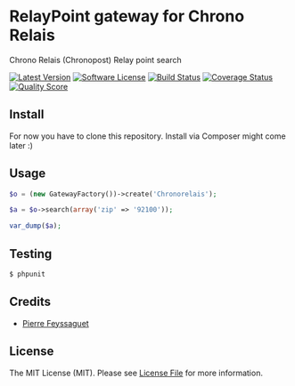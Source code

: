 RelayPoint gateway for Chrono Relais
======

Chrono Relais (Chronopost) Relay point search

[![Latest Version](https://img.shields.io/github/release/pfeyssaguet/relaypoint-chronorelais.svg?style=flat-square)](https://github.com/pfeyssaguet/relaypoint-chronorelais/releases)
[![Software License](https://img.shields.io/badge/license-MIT-brightgreen.svg?style=flat)](LICENSE.md)
[![Build Status](https://img.shields.io/travis/pfeyssaguet/relaypoint-chronorelais/master.svg?style=flat-square)](https://travis-ci.org/pfeyssaguet/relaypoint-chronorelais)
[![Coverage Status](https://img.shields.io/scrutinizer/coverage/g/pfeyssaguet/relaypoint-chronorelais.svg?style=flat-square)](https://scrutinizer-ci.com/g/pfeyssaguet/relaypoint-chronorelais/code-structure)
[![Quality Score](https://img.shields.io/scrutinizer/g/pfeyssaguet/relaypoint-chronorelais.svg?style=flat-square)](https://scrutinizer-ci.com/g/pfeyssaguet/relaypoint-chronorelais)


## Install

For now you have to clone this repository. Install via Composer might come later :)

## Usage

``` php
$o = (new GatewayFactory())->create('Chronorelais');

$a = $o->search(array('zip' => '92100'));

var_dump($a);
```

## Testing

``` bash
$ phpunit
```

## Credits

- [Pierre Feyssaguet](https://github.com/pfeyssaguet)

## License

The MIT License (MIT). Please see [License File](LICENSE.md) for more information.
